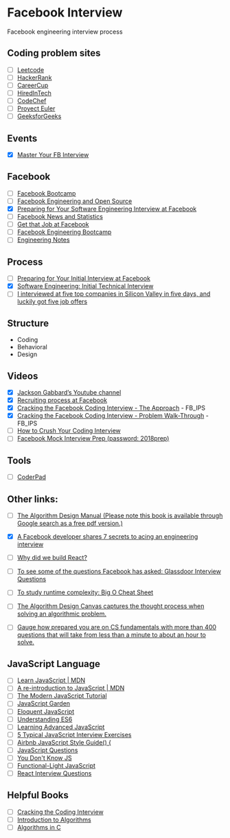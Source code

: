 # Facebook Interview
Facebook engineering interview process

## Coding problem sites
- [ ] [Leetcode](https://leetcode.com/problemset/all)
- [ ] [HackerRank](https://www.hackerrank.com/test/61sq9qfa63d/06a0a3f1a21d17dbad04a24fb285b5ce)
- [ ] [CareerCup](https://www.careercup.com/page?pid=facebook-interview-questions)
- [ ] [HiredInTech](https://www.hiredintech.com/)
- [ ] [CodeChef](https://www.codechef.com/)
- [ ] [Proyect Euler](https://projecteuler.net/index.php)
- [ ] [GeeksforGeeks](https://www.geeksforgeeks.org/facebook-interview-preparation/)

## Events
- [x] [Master Your FB Interview](http://www.eventbrite.com/o/facebook-london-master-your-fb-interview-8037667565)

## Facebook
- [ ] [Facebook Bootcamp](https://www.businessinsider.com/inside-facebook-engineer-bootcamp-2016-3)
- [ ] [Facebook Engineering and Open Source](https://code.fb.com/tag/frontend/)
- [x] [Preparing for Your Software Engineering Interview at Facebook](https://www.facebook.com/careers/life/preparing-for-your-software-engineering-interview-at-facebook)
- [ ] [Facebook News and Statistics](https://newsroom.fb.com/)
- [ ] [Get that Job at Facebook](https://www.facebook.com/notes/facebook-engineering/get-that-job-at-facebook/10150964382448920)
- [ ] [Facebook Engineering Bootcamp](https://www.facebook.com/notes/facebook-engineering/facebook-engineering-bootcamp/177577963919/)
- [ ] [Engineering Notes](https://www.facebook.com/pg/Engineering/notes/)

## Process
- [ ] [Preparing for Your Initial Interview at Facebook](https://www.facebook.com/careers/FEE-prep-initial)
- [x] [Software Engineering: Initial Technical Interview](https://www.facebook.com/careers/life/interview_prep_video/?token=gdHrKVHYSARPr81L88wQ3DU9VueyEqcnUzZSXOlp85dj3G4TMV7rkwPmPRQlBuAm&id=311151072319467)
- [ ] [I interviewed at five top companies in Silicon Valley in five days, and luckily got five job offers](https://medium.com/@XiaohanZeng/i-interviewed-at-five-top-companies-in-silicon-valley-in-five-days-and-luckily-got-five-job-offers-25178cf74e0f)

## Structure
- Coding
- Behavioral
- Design

## Videos
- [x] [Jackson Gabbard’s Youtube channel](https://www.youtube.com/channel/UCcdCkJKXlRoXVD03eo-q8mQ)
- [x] [Recruiting process at Facebook](https://youtu.be/N233T0epWTs)
- [x] [Cracking the Facebook Coding Interview - The Approach](https://vimeo.com/interviewprepsession/theapproach) - FB_IPS
- [x] [Cracking the Facebook Coding Interview - Problem Walk-Through](https://vimeo.com/interviewprepsession/problemwalkthrough) - FB_IPS
- [ ] [How to Crush Your Coding Interview](https://www.facebook.com/Engineering/videos/10152735777427200/?v=10152735777427200)
- [ ] [Facebook Mock Interview Prep (password: 2018prep) ](https://vimeo.com/275298962)

## Tools
- [ ] [CoderPad](https://coderpad.io/)

## Other links:
- [ ] [The Algorithm Design Manual (Please note this book is available
through Google search as a free pdf version.)](http://www.amazon.com/Algorithm-Design-Manual-Steve-Skiena/dp/0387948600)
- [x] [A Facebook developer shares 7 secrets to acing an engineering interview](https://www.businessinsider.com/how-to-prepare-for-facebook-engineering-interview-2016-3)
- [ ] [Why did we build React?](https://reactjs.org/blog/2013/06/05/why-react.html)
- [ ] [To see some of the questions Facebook has asked: Glassdoor Interview Questions](https://www.glassdoor.com/Interview/Facebook-Software-Engineer-Interview-Questions-EI_IE40772.0,8_KO9,26.htm?sort.sortType=RD&sort.ascending=false)
- [ ] [To study runtime complexity: Big O Cheat Sheet](https://www.interviewcake.com/article/python/big-o-notation-time-and-space-complexity)
- [ ] [The Algorithm Design Canvas captures the thought process when solving an
algorithmic problem. ](https://www.hiredintech.com/classrooms/algorithm-design/lesson/78)
- [ ] [Gauge how prepared you are on CS fundamentals with more than 400 questions that
will take from less than a minute to about an hour to solve. ](https://www.interviewbit.com/)


## JavaScript Language
- [ ] [Learn JavaScript | MDN](https://developer.mozilla.org/en-US/Learn/JavaScript)
- [ ] [A re-introduction to JavaScript | MDN](https://developer.mozilla.org/en-US/docs/Web/JavaScript/A_re-introduction_to_JavaScript)
- [ ] [The Modern JavaScript Tutorial](http://javascript.info)
- [ ] [JavaScript Garden](http://bonsaiden.github.io/JavaScript-Garden)
- [ ] [Eloquent JavaScript](https://eloquentjavascript.net)
- [ ] [Understanding ES6](https://leanpub.com/understandinges6/read)
- [ ] [Learning Advanced JavaScript](http://ejohn.org/apps/learn)
- [ ] [5 Typical JavaScript Interview Exercises](https://www.sitepoint.com/5-typical-javascript-interview-exercises/)
- [ ] [Airbnb JavaScript Style Guide() {](https://github.com/airbnb/javascript)
- [ ] [JavaScript Questions](https://github.com/lydiahallie/javascript-questions)
- [ ] [You Don't Know JS](https://github.com/getify/You-Dont-Know-JS)
- [ ] [Functional-Light JavaScript](https://github.com/getify/Functional-Light-JS)
- [ ] [React Interview Questions](https://github.com/sudheerj/reactjs-interview-questions)

## Helpful Books
- [ ] [Cracking the Coding Interview](https://www.amazon.com/dp/0984782850/)
- [ ] [Introduction to Algorithms](https://www.amazon.com/dp/0262033844)
- [ ] [Algorithms in C](https://www.amazon.com/Algorithms-Parts-1-5-Bundle-Fundamentals/dp/0201756080)
